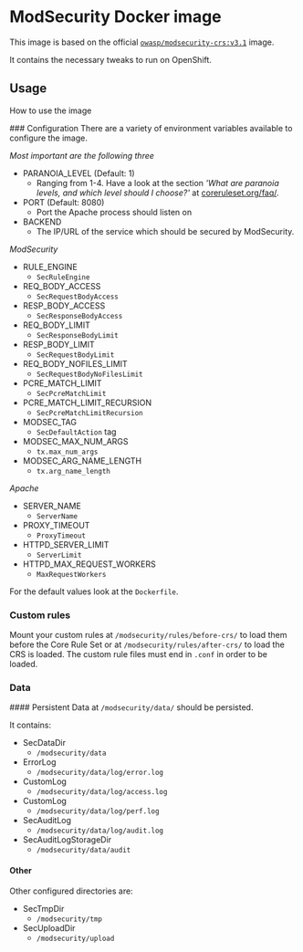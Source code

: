 # ModSecurity Docker image
This image is based on the official [`owasp/modsecurity-crs:v3.1`](https://hub.docker.com/r/owasp/modsecurity-crs) image.

It contains the necessary tweaks to run on OpenShift.

## Usage
How to use the image


### Configuration
There are a variety of environment variables available to configure the image.

*Most important are the following three*

* PARANOIA_LEVEL (Default: 1)
  * Ranging from 1-4. Have a look at the section *'What are paranoia levels, and which level should I choose?'* at [coreruleset.org/faq/](https://coreruleset.org/faq/).
* PORT (Default: 8080)
  * Port the Apache process should listen on
* BACKEND
  * The IP/URL of the service which should be secured by ModSecurity.

*ModSecurity*
* RULE_ENGINE
  * `SecRuleEngine`
* REQ_BODY_ACCESS
  * `SecRequestBodyAccess`
* RESP_BODY_ACCESS
  * `SecResponseBodyAccess`
* REQ_BODY_LIMIT
  * `SecResponseBodyLimit`
* RESP_BODY_LIMIT
  * `SecRequestBodyLimit`
* REQ_BODY_NOFILES_LIMIT
  * `SecRequestBodyNoFilesLimit`
* PCRE_MATCH_LIMIT
  * `SecPcreMatchLimit`
* PCRE_MATCH_LIMIT_RECURSION
  * `SecPcreMatchLimitRecursion`
* MODSEC_TAG
  * `SecDefaultAction` tag
* MODSEC_MAX_NUM_ARGS
  * `tx.max_num_args`
* MODSEC_ARG_NAME_LENGTH
  * `tx.arg_name_length`

*Apache*
* SERVER_NAME
  * `ServerName`
* PROXY_TIMEOUT
  * `ProxyTimeout`
* HTTPD_SERVER_LIMIT
  * `ServerLimit`
* HTTPD_MAX_REQUEST_WORKERS
  * `MaxRequestWorkers`

For the default values look at the `Dockerfile`.


### Custom rules
Mount your custom rules at `/modsecurity/rules/before-crs/` to load them before the Core Rule Set or at `/modsecurity/rules/after-crs/` to load the CRS is loaded. The custom rule files must end in `.conf` in order to be loaded.


### Data
#### Persistent
Data at `/modsecurity/data/` should be persisted.

It contains:
* SecDataDir
  * `/modsecurity/data`
* ErrorLog
  * `/modsecurity/data/log/error.log`
* CustomLog
  * `/modsecurity/data/log/access.log`
* CustomLog
  * `/modsecurity/data/log/perf.log`
* SecAuditLog
  * `/modsecurity/data/log/audit.log`
* SecAuditLogStorageDir
  * `/modsecurity/data/audit`

#### Other
Other configured directories are:

* SecTmpDir
  * `/modsecurity/tmp`
* SecUploadDir
  * `/modsecurity/upload`

